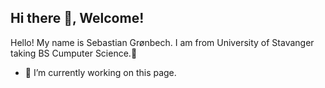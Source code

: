 ## Hi there 👋, Welcome!

Hello! My name is Sebastian Grønbech. I am from University of Stavanger taking BS Cumputer Science.🏫

- 🔭 I’m currently working on this page.

<!--
**SebastianGronbech/SebastianGronbech** is a ✨ _special_ ✨ repository because its `README.md` (this file) appears on your GitHub profile.

Here are some ideas to get you started:

- 🔭 I’m currently working on ...
- 🌱 I’m currently learning ...
- 👯 I’m looking to collaborate on ...
- 🤔 I’m looking for help with ...
- 💬 Ask me about ...
- 📫 How to reach me: ...
- 😄 Pronouns: ...
- ⚡ Fun fact: ...
-->
